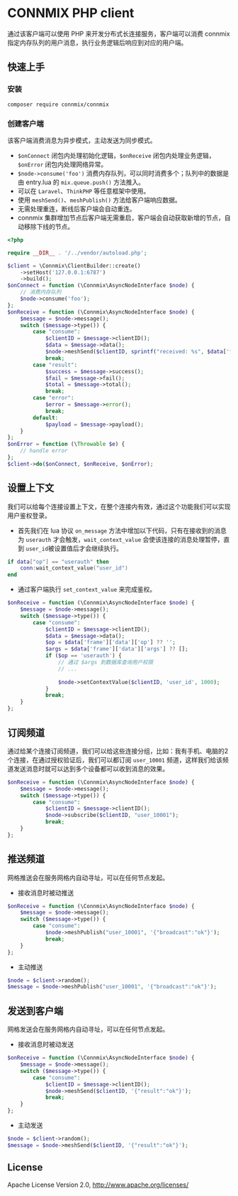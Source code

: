 # CONNMIX PHP client

通过该客户端可以使用 PHP 来开发分布式长连接服务，客户端可以消费 connmix 指定内存队列的用户消息，执行业务逻辑后响应到对应的用户端。

## 快速上手

### 安装

```
composer require connmix/connmix
```

### 创建客户端

该客户端消费消息为异步模式，主动发送为同步模式。

- `$onConnect` 闭包内处理初始化逻辑，`$onReceive` 闭包内处理业务逻辑，`$onError` 闭包内处理网络异常。
- `$node->consume('foo')` 消费内存队列，可以同时消费多个；队列中的数据是由 entry.lua 的 `mix.queue.push()` 方法推入。
- 可以在 `Laravel`、`ThinkPHP` 等任意框架中使用。
- 使用 `meshSend()`、`meshPublish()` 方法给客户端响应数据。
- 无需处理重连，断线后客户端会自动重连。
- connmix 集群增加节点后客户端无需重启，客户端会自动获取新增的节点，自动移除下线的节点。

```php
<?php

require __DIR__ . '/../vendor/autoload.php';

$client = \Connmix\ClientBuilder::create()
    ->setHost('127.0.0.1:6787')
    ->build();
$onConnect = function (\Connmix\AsyncNodeInterface $node) {
    // 消费内存队列
    $node->consume('foo');
};
$onReceive = function (\Connmix\AsyncNodeInterface $node) {
    $message = $node->message();
    switch ($message->type()) {
        case "consume":
            $clientID = $message->clientID();
            $data = $message->data();
            $node->meshSend($clientID, sprintf("received: %s", $data['frame']['data'] ?? ''));
            break;
        case "result":
            $success = $message->success();
            $fail = $message->fail();
            $total = $message->total();
            break;
        case "error":
            $error = $message->error();
            break;
        default:
            $payload = $message->payload();
    }
};
$onError = function (\Throwable $e) {
    // handle error
};
$client->do($onConnect, $onReceive, $onError);
```

## 设置上下文

我们可以给每个连接设置上下文，在整个连接内有效，通过这个功能我们可以实现用户鉴权登录。

- 首先我们在 lua 协议 `on_message` 方法中增加以下代码，只有在接收到的消息为 `userauth` 才会触发，`wait_context_value` 会使该连接的消息处理暂停，直到 `user_id`被设置值后才会继续执行。

```lua
if data["op"] == "userauth" then
    conn:wait_context_value("user_id")
end
```

- 通过客户端执行 `set_context_value` 来完成鉴权。

```php
$onReceive = function (\Connmix\AsyncNodeInterface $node) {
    $message = $node->message();
    switch ($message->type()) {
        case "consume":
            $clientID = $message->clientID();
            $data = $message->data();
            $op = $data['frame']['data']['op'] ?? '';
            $args = $data['frame']['data']['args'] ?? [];
            if ($op == 'userauth') {
                // 通过 $args 到数据库查询用户权限
                // ...
                
                $node->setContextValue($clientID, 'user_id', 1000);
            }
            break;
    }
};
```

## 订阅频道

通过给某个连接订阅频道，我们可以给这些连接分组，比如：我有手机、电脑的2个连接，在通过授权验证后，我们可以都订阅 `user_10001` 频道，这样我们给该频道发送消息时就可以达到多个设备都可以收到消息的效果。

```php
$onReceive = function (\Connmix\AsyncNodeInterface $node) {
    $message = $node->message();
    switch ($message->type()) {
        case "consume":
            $clientID = $message->clientID();
            $node->subscribe($clientID, "user_10001");
            break;
    }
};
```

## 推送频道

网格推送会在服务网格内自动寻址，可以在任何节点发起。

- 接收消息时被动推送

```php
$onReceive = function (\Connmix\AsyncNodeInterface $node) {
    $message = $node->message();
    switch ($message->type()) {
        case "consume":
            $node->meshPublish("user_10001", '{"broadcast":"ok"}');
            break;
    }
};
```

- 主动推送

```php
$node = $client->random();
$message = $node->meshPublish("user_10001", '{"broadcast":"ok"}');
```

## 发送到客户端

网格发送会在服务网格内自动寻址，可以在任何节点发起。

- 接收消息时被动发送

```php
$onReceive = function (\Connmix\AsyncNodeInterface $node) {
    $message = $node->message();
    switch ($message->type()) {
        case "consume":
            $clientID = $message->clientID();
            $node->meshSend($clientID, '{"result":"ok"}');
            break;
    }
};
```

- 主动发送

```php
$node = $client->random();
$message = $node->meshSend($clientID, '{"result":"ok"}');
```

## License

Apache License Version 2.0, http://www.apache.org/licenses/
